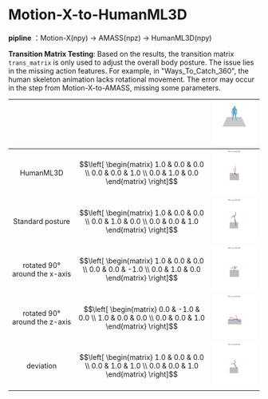 # Motion-X-to-HumanML3D

**pipline** ：Motion-X(npy) $\rightarrow$ AMASS(npz) $\rightarrow$ HumanML3D(npy)

**Transition Matrix Testing**: Based on the results, the transition matrix `trans_matrix` is only used to adjust the overall body posture. The issue lies in the missing action features. For example, in "Ways_To_Catch_360", the human skeleton animation lacks rotational movement. The error may occur in the step from Motion-X-to-AMASS, missing some parameters.

|                               |                                                              | ![Ways_To_Catch_SMPL](Motion-X-to-HumanML3D.assets/Ways_To_Catch_SMPL.gif) |
| :---------------------------: | ------------------------------------------------------------ | ------------------------------------------------------------ |
|           HumanML3D           | $$\left[ \begin{matrix}   1.0 & 0.0 & 0.0 \\   0.0 & 0.0 & 1.0 \\   0.0 & 1.0 & 0.0  \end{matrix}  \right]$$ | ![Ways_To_Catch_360_HML](Motion-X-to-HumanML3D.assets/Ways_To_Catch_360_HML.gif) |
|       Standard posture        | $$\left[ \begin{matrix}   1.0 & 0.0 & 0.0 \\   0.0 & 1.0 & 0.0 \\   0.0 & 0.0 & 1.0  \end{matrix}  \right]$$ | ![Ways_To_Catch_360_Original](Motion-X-to-HumanML3D.assets/Ways_To_Catch_360_Original.gif) |
| rotated 90° around the x-axis | $$\left[ \begin{matrix}   1.0 & 0.0 & 0.0 \\   0.0 & 0.0 & -1.0 \\   0.0 & 1.0 & 0.0  \end{matrix}  \right]$$ | ![Ways_To_Catch_360_X90](Motion-X-to-HumanML3D.assets/Ways_To_Catch_360_X90.gif) |
| rotated 90° around the z-axis | $$\left[ \begin{matrix}   0.0 & -1.0 & 0.0 \\   1.0 & 0.0 & 0.0 \\   0.0 & 0.0 & 1.0  \end{matrix}  \right]$$ | ![Ways_To_Catch_360_Z90](Motion-X-to-HumanML3D.assets/Ways_To_Catch_360_Z90.gif) |
|           deviation           | $$\left[ \begin{matrix}   1.0 & 0.0 & 0.0 \\   0.0 & 1.0 & 1.0 \\   0.0 & 0.0 & 1.0  \end{matrix}  \right]$$ | ![Ways_To_Catch_360_Deflection](Motion-X-to-HumanML3D.assets/Ways_To_Catch_360_Deflection.gif) |